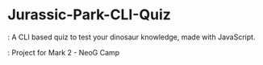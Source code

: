 # Jurassic-Park-CLI-Quiz
 : A CLI based quiz to test your dinosaur knowledge, made with JavaScript.
 
 : Project for Mark 2 - NeoG Camp
